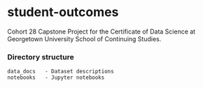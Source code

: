 # student-outcomes
Cohort 28 Capstone Project for the Certificate of Data Science at Georgetown University School of Continuing Studies.

### Directory structure  
```
data_docs   - Dataset descriptions 
notebooks   - Jupyter notebooks
```
